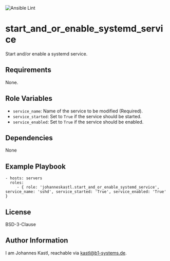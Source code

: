 ![Ansible Lint](https://github.com/johanneskastl/ansible-role-start_and_or_enable_systemd_service/workflows/Ansible%20Lint/badge.svg)

start_and_or_enable_systemd_service
=========

Start and/or enable a systemd service.

Requirements
------------

None.

Role Variables
--------------

- `service_name`: Name of the service to be modified (Required).
- `service_started`: Set to `True` if the service should be started.
- `service_enabled`: Set to `True` if the service should be enabled.

Dependencies
------------

None

Example Playbook
----------------

    - hosts: servers
      roles:
         - { role: 'johanneskastl.start_and_or_enable_systemd_service', service_name: 'sshd', service_started: 'True', service_enabled: 'True' }

License
-------

BSD-3-Clause

Author Information
------------------

I am Johannes Kastl, reachable via kastl@b1-systems.de.
